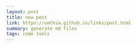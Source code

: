 ```yaml
---
layout: post
title: new post
link: https://umtksa.github.io/links/post.html
summary: generate md files
tags: code tools
---
```

